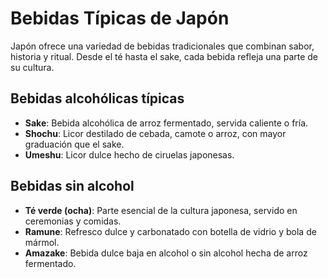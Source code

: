 # Bebidas Típicas de Japón

Japón ofrece una variedad de bebidas tradicionales que combinan sabor, historia y ritual. Desde el té hasta el sake, cada bebida refleja una parte de su cultura.

## Bebidas alcohólicas típicas

- **Sake**: Bebida alcohólica de arroz fermentado, servida caliente o fría.
- **Shochu**: Licor destilado de cebada, camote o arroz, con mayor graduación que el sake.
- **Umeshu**: Licor dulce hecho de ciruelas japonesas.

## Bebidas sin alcohol

- **Té verde (ocha)**: Parte esencial de la cultura japonesa, servido en ceremonias y comidas.
- **Ramune**: Refresco dulce y carbonatado con botella de vidrio y bola de mármol.
- **Amazake**: Bebida dulce baja en alcohol o sin alcohol hecha de arroz fermentado.
